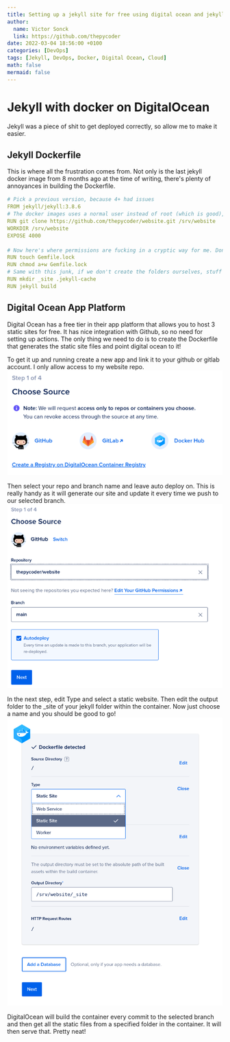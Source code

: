 ```yaml
---
title: Setting up a jekyll site for free using digital ocean and jekyll
author:
  name: Victor Sonck
  link: https://github.com/thepycoder
date: 2022-03-04 18:56:00 +0100
categories: [DevOps]
tags: [Jekyll, DevOps, Docker, Digital Ocean, Cloud]
math: false
mermaid: false
---
```

# Jekyll with docker on DigitalOcean

Jekyll was a piece of shit to get deployed correctly, so allow me to make it easier.

## Jekyll Dockerfile
This is where all the frustration comes from. Not only is the last jekyll docker image from 8 months ago at the time of writing, there's plenty of annoyances in building the Dockerfile.

```yaml
# Pick a previous version, because 4+ had issues
FROM jekyll/jekyll:3.8.6
# The docker images uses a normal user instead of root (which is good), but that also means you can't just put everything in /app because the permissions are all fucked up then. Took me a while this one.
RUN git clone https://github.com/thepycoder/website.git /srv/website
WORKDIR /srv/website
EXPOSE 4000

# Now here's where permissions are fucking in a cryptic way for me. Don't know why I need it, but I need it and I hate it.
RUN touch Gemfile.lock
RUN chmod a+w Gemfile.lock
# Same with this junk, if we don't create the folders ourselves, stuff crashes on permission errors...
RUN mkdir _site .jekyll-cache
RUN jekyll build
```

## Digital Ocean App Platform
Digital Ocean has a free tier in their app platform that allows you to host 3 static sites for free. It has nice integration with Github, so no need for setting up actions. The only thing we need to do is to create the Dockerfile that generates the static site files and point digital ocean to it!

To get it up and running create a new app and link it to your github or gitlab account. I only allow access to my website repo.
![Step 1](/assets/images/step1.png)

Then select your repo and branch name and leave auto deploy on. This is really handy as it will generate our site and update it every time we push to our selected branch.
![Step 2](/assets/images/step2.png)

In the next step, edit Type and select a static website. Then edit the output folder to the _site of your jekyll folder within the container. Now just choose a name and you should be good to go!
![Step 3](/assets/images/step3.png)

DigitalOcean will build the container every commit to the selected branch and then get all the static files from a specified folder in the container. It will then serve that. Pretty neat!